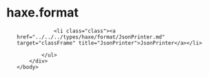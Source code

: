 <!DOCTYPE HTML PUBLIC "-//W3C//DTD HTML 4.01 Transitional//EN" "http://www.w3.org/tr/html4/loose.dtd">
<html>
	<head>
		<!-- Generated by chxdoc (build 752) on 2014-10-25 -->
		<title>Package format Type List</title>
	</head>
	<body>
		<div class="onepackage" id="types-frame">
			<h1>haxe.format</h1>
			<ul class="packages">

				<li class="class"><a href="../../../types/haxe/format/JsonPrinter.md" target="classFrame" title="JsonPrinter">JsonPrinter</a></li>

			</ul>
		</div>
	</body>
</html>



